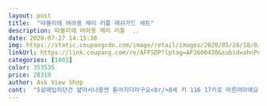 ```yaml
---
layout: post 
title:  "따블리에 여아용 체리 러플 래쉬가드 세트" 
description: 따블리에 여아용 체리 러플  ..
date: 2020-07-27 14:15:38 
img: https://static.coupangcdn.com/image/retail/images/2020/05/28/18/0/2a7d98ff-96b7-46e5-b827-04304accdc93.jpg 
linkUrl: https://link.coupang.com/re/AFFSDP?lptag=AF3600438&subid=ahnPublicAsk&pageKey=1649090048&itemId=2809823475&vendorItemId=70799378933&traceid=V0-113-50de039fd4fd8d74 
categories: [1003] 
color: 353535 
price: 28310 
author: Ask View Shop 
cont:  "5살때입히던건 얇아서나중엔 튿어지더라구요<br/>8세 키 116 17키로 마른여아에요<br/>​<br/>국산에 좋다고 홍보하는것도 사봤는데 매우 얇드라구요<br/>넘넘 예뻐요 !<br/>라지샀는데 많이헐렁하죠 ㅋㅋ 딱맞게입히는게 이쁘겠지만 그냥 키에맞췄어요<br/>래쉬가드는 일단 입고 벗기 편해야하는데<br/>바지에는 안쪽 앞면에 안감이 한번 더 덧대어져 있어서<br/>색도 쨍하고 이쁘네요 둘째거도 여기거 사야겠어요<br/>세심한 부분도 느껴지네요.<br/><br/>신축성이 좋아서 아이도 편해하니 더 마음에 드네요.<br/><br/>아이도 체리 패턴이 넘 예쁘다면서<br/>아이들은 심플한 디자인의 래쉬가드보다는 색감이 화사하거나 화려한 래쉬가드를 입었을 때 더 눈에 확 띄고 이쁘잖아요.<br/> 어깨부분이 프릴로 되어있어서 여성스러우면서도 상큼한 느낌을 주고 화사한 핑크 색상에 귀여운 앵두 모양의 프린팅의 조화가 잘 어울리는 래쉬가드라 조카도 입어보더니 너무 이쁘다며 마음에 쏙! 들어하더라고요 레깅스 바지는 핫핑크라서 상의와 너무 잘 어울리고 전체적으로 래쉬가드 색감이 선명하다보니 멀리서도 눈에 잘 띄고 사진을 찍어도 예쁘게 잘 나와요.<br/><br/>오래도록 잘 입힐것 같아요 ^^<br/>원단은 다른거산거보다 도톰하고 짱짱하네요<br/>일부러 넉넉한 사이즈로 구매했는데<br/>정말 쨍한 컬러라서 더 예쁜것 같아요.<br/><br/>진짜 좋아하더라구요.<br/><br/>프릴이 있어 밋밋하지도 않고<br/>" 
---
```

